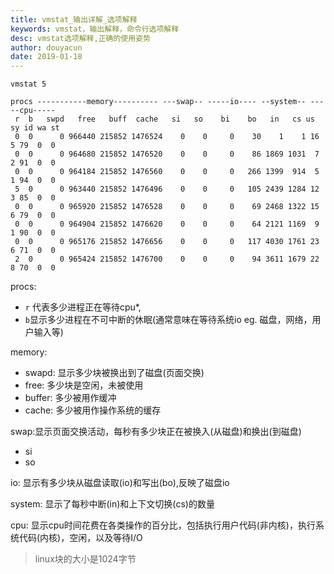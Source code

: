 ```yaml
---
title: vmstat_输出详解_选项解释
keywords: vmstat，输出解释，命令行选项解释
desc: vmstat选项解释,正确的使用姿势
author: douyacun
date: 2019-01-18
---
```


```
vmstat 5

procs -----------memory---------- ---swap-- -----io---- --system-- -----cpu-----
 r  b   swpd   free   buff  cache   si   so    bi    bo   in   cs us sy id wa st
 0  0      0 966440 215852 1476524    0    0     0    30    1    1 16  5 79  0  0
 0  0      0 964680 215852 1476520    0    0     0    86 1869 1031  7  2 91  0  0
 0  0      0 964184 215852 1476560    0    0     0   266 1399  914  5  1 94  0  0
 5  0      0 963440 215852 1476496    0    0     0   105 2439 1284 12  3 85  0  0
 0  0      0 965920 215852 1476528    0    0     0    69 2468 1322 15  6 79  0  0
 0  0      0 964904 215852 1476620    0    0     0    64 2121 1169  9  1 90  0  0
 0  0      0 965176 215852 1476656    0    0     0   117 4030 1761 23  6 71  0  0
 2  0      0 965424 215852 1476700    0    0     0    94 3611 1679 22  8 70  0  0
```

procs: 
- `r` 代表多少进程正在等待cpu*, 
- `b`显示多少进程在不可中断的休眠(通常意味在等待系统io eg. 磁盘，网络，用户输入等)

memory: 
- swapd: 显示多少块被换出到了磁盘(页面交换)
- free: 多少块是空闲，未被使用
- buffer: 多少被用作缓冲
- cache: 多少被用作操作系统的缓存

swap:显示页面交换活动，每秒有多少块正在被换入(从磁盘)和换出(到磁盘)
- si
- so

io: 显示有多少块从磁盘读取(io)和写出(bo),反映了磁盘io

system: 显示了每秒中断(in)和上下文切换(cs)的数量

cpu: 显示cpu时间花费在各类操作的百分比，包括执行用户代码(非内核)，执行系统代码(内核)，空闲，以及等待I/O

> linux块的大小是1024字节